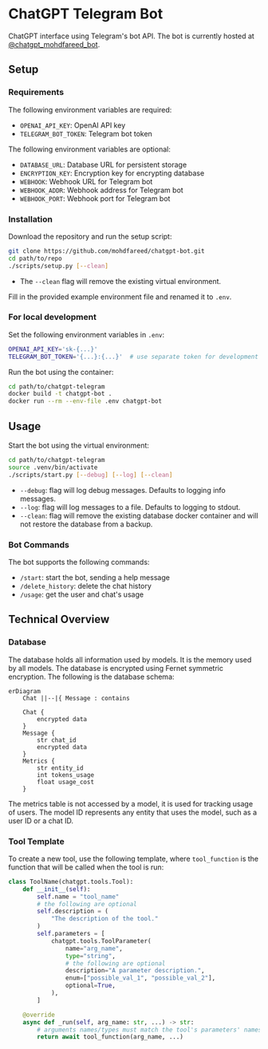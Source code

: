 # ChatGPT Telegram Bot

ChatGPT interface using Telegram's bot API. The bot is currently hosted at
[@chatgpt_mohdfareed_bot](https://t.me/chatgpt_mohdfareed_bot).

## Setup

### Requirements

The following environment variables are required:

- `OPENAI_API_KEY`: OpenAI API key
- `TELEGRAM_BOT_TOKEN`: Telegram bot token

The following environment variables are optional:

- `DATABASE_URL`: Database URL for persistent storage
- `ENCRYPTION_KEY`: Encryption key for encrypting database
- `WEBHOOK`: Webhook URL for Telegram bot
- `WEBHOOK_ADDR`: Webhook address for Telegram bot
- `WEBHOOK_PORT`: Webhook port for Telegram bot

### Installation

Download the repository and run the setup script:

```sh
git clone https://github.com/mohdfareed/chatgpt-bot.git
cd path/to/repo
./scripts/setup.py [--clean]
```

- The `--clean` flag will remove the existing virtual environment.

Fill in the provided example environment file and renamed it to `.env`.

### For local development

Set the following environment variables in `.env`:

```sh
OPENAI_API_KEY='sk-{...}'
TELEGRAM_BOT_TOKEN='{...}:{...}'  # use separate token for development
```

Run the bot using the container:

```sh
cd path/to/chatgpt-telegram
docker build -t chatgpt-bot .
docker run --rm --env-file .env chatgpt-bot
```

## Usage

Start the bot using the virtual environment:

```sh
cd path/to/chatgpt-telegram
source .venv/bin/activate
./scripts/start.py [--debug] [--log] [--clean]
```

- `--debug`: flag will log debug messages. Defaults to logging info messages.
- `--log`: flag will log messages to a file. Defaults to logging to stdout.
- `--clean`: flag will remove the existing database docker container and will
    not restore the database from a backup.

### Bot Commands

The bot supports the following commands:

- `/start`: start the bot, sending a help message
- `/delete_history`: delete the chat history
- `/usage`: get the user and chat's usage

## Technical Overview

### Database

The database holds all information used by models. It is the memory used by all
models. The database is encrypted using Fernet symmetric encryption. The
following is the database schema:

```mermaid
erDiagram
    Chat ||--|{ Message : contains

    Chat {
        encrypted data
    }
    Message {
        str chat_id
        encrypted data
    }
    Metrics {
        str entity_id
        int tokens_usage
        float usage_cost
    }
```

The metrics table is not accessed by a model, it is used for tracking usage of
users. The model ID represents any entity that uses the model, such as a user
ID or a chat ID.

### Tool Template

To create a new tool, use the following template, where `tool_function` is the
function that will be called when the tool is run:

```python
class ToolName(chatgpt.tools.Tool):
    def __init__(self):
        self.name = "tool_name"
        # the following are optional
        self.description = (
            "The description of the tool."
        )
        self.parameters = [
            chatgpt.tools.ToolParameter(
                name="arg_name",
                type="string",
                # the following are optional
                description="A parameter description.",
                enum=["possible_val_1", "possible_val_2"],
                optional=True,
            ),
        ]

    @override
    async def _run(self, arg_name: str, ...) -> str:
        # arguments names/types must match the tool's parameters' names/types
        return await tool_function(arg_name, ...)
```
